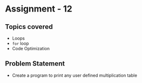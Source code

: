 # Assignment - 12

## Topics covered

- Loops
- `for` loop
- Code Optimization


## Problem Statement

- Create a program to print any user defined multiplication table
